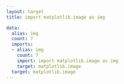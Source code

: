 ```yaml
---
layout: target
title: import matplotlib.image as img

data:
  alias: img
  count: 7
  imports:
  - alias: img
    count: 7
    import: import matplotlib.image as img
    target: matplotlib.image
  target: matplotlib.image
---
```

